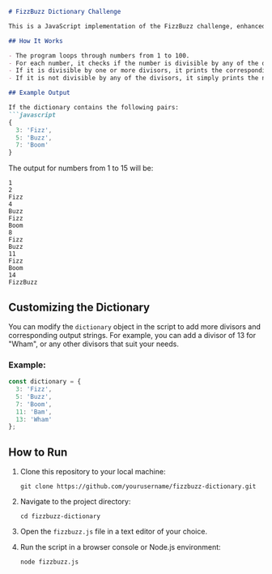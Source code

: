 ```markdown
# FizzBuzz Dictionary Challenge

This is a JavaScript implementation of the FizzBuzz challenge, enhanced to support multiple divisors through a dictionary (object) of key-value pairs. You can add any number of divisors and their corresponding output strings.

## How It Works

- The program loops through numbers from 1 to 100.
- For each number, it checks if the number is divisible by any of the divisors in the dictionary.
- If it is divisible by one or more divisors, it prints the corresponding output string(s).
- If it is not divisible by any of the divisors, it simply prints the number itself.

## Example Output

If the dictionary contains the following pairs:
```javascript
{
  3: 'Fizz',
  5: 'Buzz',
  7: 'Boom'
}
```

The output for numbers from 1 to 15 will be:
```
1
2
Fizz
4
Buzz
Fizz
Boom
8
Fizz
Buzz
11
Fizz
Boom
14
FizzBuzz
```

## Customizing the Dictionary

You can modify the `dictionary` object in the script to add more divisors and corresponding output strings. For example, you can add a divisor of 13 for "Wham", or any other divisors that suit your needs.

### Example:

```javascript
const dictionary = {
  3: 'Fizz',
  5: 'Buzz',
  7: 'Boom',
  11: 'Bam',
  13: 'Wham'
};
```

## How to Run

1. Clone this repository to your local machine:
   ```
   git clone https://github.com/yourusername/fizzbuzz-dictionary.git
   ```

2. Navigate to the project directory:
   ```
   cd fizzbuzz-dictionary
   ```

3. Open the `fizzbuzz.js` file in a text editor of your choice.

4. Run the script in a browser console or Node.js environment:
   ```
   node fizzbuzz.js
   ```
```
